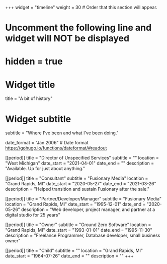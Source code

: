 +++
widget = "timeline"
weight = 30  # Order that this section will appear.

# Uncomment the following line and widget will NOT be displayed
# hidden = true

# Widget title
title = "A bit of history"
# Widget subtitle
subtitle = "Where I've been and what I've been doing."

date_format = "Jan 2006" # Date format https://gohugo.io/functions/dateformat/#readout

[[period]]
  title = "Director of Unspecified Services"
  subtitle = ""
  location = "West Michigan"
  date_start = "2021-04-01"
  date_end = ""
  description = "Available. Up for just about anything."
  
  [[period]]
  title = "Consultant"
  subtitle = "Fusionary Media"
  location = "Grand Rapids, MI"
  date_start = "2020-05-27"
  date_end = "2021-03-26"
  description = "Helped transition and sustain Fusionary after the sale."

[[period]]
  title = "Partner/Developer/Manager"
  subtitle = "Fusionary Media"
  location = "Grand Rapids, MI"
  date_start = "1995-12-01"
  date_end = "2020-05-26"
  description = "Web developer, project manager, and partner at a digital studio for 25 years"
  
  [[period]]
  title = "Owner"
  subtitle = "Ground Zero Software"
  location = "Grand Rapids, MI"
  date_start = "1993-01-01"
  date_end = "1995-11-30"
  description = "Freelance Programmer, Database developer, small business owner"
  
  [[period]]
  title = "Child"
  subtitle = ""
  location = "Grand Rapids, MI"
  date_start = "1964-07-26"
  date_end = ""
  description = ""
+++
